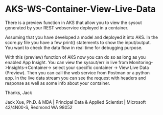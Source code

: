 # AKS-WS-Container-View-Live-Data
There is a preview function in AKS that allow you to view the sysout generated by your REST webservice deployed in a container. 

Assuming that you have developed a model and deployed it into AKS. In the score.py file you have a few print() statements to show the input/output. You want to check the data flow in real time for debugging purpose.

With this (preview) function of AKS now you can do so as long as you enabled App Insight. You can view the sysout/err in live from Monitoring->Insights->Container-> select your specific container -> View Live Data (Preview). Then you can call the web service from Postman or a python app. In the live data stream you can see the request with headers and response as well as some info about your container.

Thanks,
Jack
 
Jack Xue, Ph.D. & MBA | Principal Data & Applied Scientist | Microsoft 42/4N00-S, Redmond WA 98052

